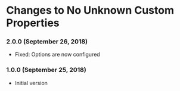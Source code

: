 # Changes to No Unknown Custom Properties

### 2.0.0 (September 26, 2018)

- Fixed: Options are now configured

### 1.0.0 (September 25, 2018)

- Initial version
